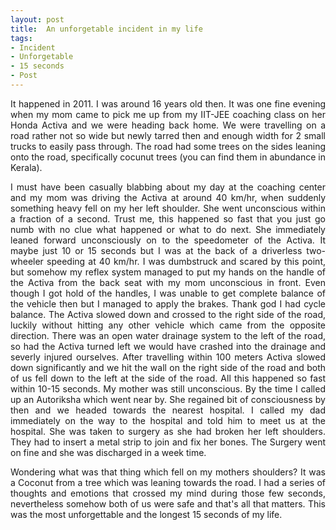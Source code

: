 ```yaml
---
layout: post
title:  An unforgetable incident in my life
tags:
- Incident
- Unforgetable
- 15 seconds
- Post
---
```


<p align="justify">It happened in 2011. I was around 16 years old then. It was one fine evening when my mom came to pick me up from my IIT-JEE coaching class on her Honda Activa and we were heading back home. We were travelling on a road rather not so wide but newly tarred then and enough width for 2 small trucks to easily pass through. The road had some trees on the sides leaning onto the road, specifically cocunut trees (you can find them in abundance in Kerala).</p>

<p align="justify">I must have been casually blabbing about my day at the coaching center and my mom was driving the Activa at around 40 km/hr, when suddenly something heavy fell on my her left shoulder. She went unconscious within a fraction of a second. Trust me, this happened so fast that you just go numb with no clue what happened or what to do next. She immediately leaned forward unconsciously on to the speedometer of the Activa. It maybe just 10 or 15 seconds but I was at the back of a driverless two-wheeler speeding at 40 km/hr. I was dumbstruck and scared by this point, but somehow my reflex system managed to put my hands on the handle of the Activa from the back seat with my mom unconscious in front. Even though I got hold of the handles, I was unable to get complete balance of the vehicle then but I managed to apply the brakes. Thank god I had cycle balance. The Activa slowed down and crossed to the right side of the road, luckily without hitting any other vehicle which came from the opposite direction. There was an open water drainage system to the left of the road, so had the Activa turned left we would have crashed into the drainage and severly injured ourselves.  After travelling within 100 meters Activa slowed down significantly and we hit the wall on the right side of the road and both of us fell down to the left at the side of the road. All this happened so fast within 10-15 seconds. My mother was still unconscious. By the time I called up an Autoriksha which went near by. She regained bit of consciousness by then and we headed towards the nearest hospital. I called my dad immediately on the way to the hospital and told him to meet us at the hospital. She was taken to surgery as she had broken her left shoulders. They had to insert a metal strip to join and fix her bones. The Surgery went on fine and she was discharged in a week time.</p>

<p align="justify">Wondering what was that thing which fell on my mothers shoulders? It was a Coconut from a tree which was leaning towards the road. I had a series of thoughts and emotions that crossed my mind during those few seconds, nevertheless somehow both of us were safe and that's all that matters. This was the most unforgettable and the longest 15 seconds of my life.</p>

